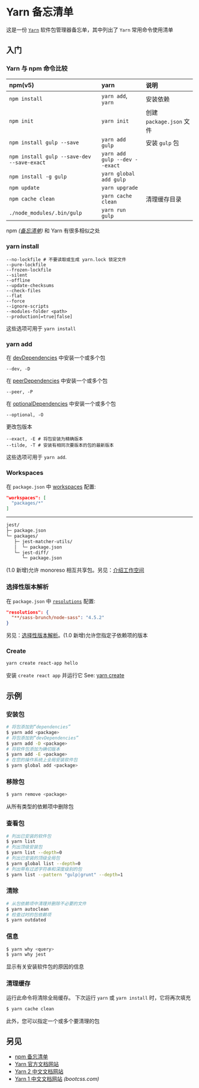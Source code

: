 Yarn 备忘清单
===

这是一份 [`Yarn`](https://yarnpkg.com/) 软件包管理器备忘单，其中列出了 `Yarn` 常用命令使用清单

入门
---

### Yarn 与 npm 命令比较
<!--rehype:wrap-class=col-span-2-->

npm(v5) | yarn | 说明
:- | :- | :-
`npm install`     | `yarn add`, `yarn`| 安装依赖
`npm init`        | `yarn init` | 创建 `package.json` 文件
`npm install gulp --save` | `yarn add gulp` | 安装 `gulp` 包
`npm install gulp --save-dev --save-exact` | `yarn add gulp --dev --exact`
`npm install -g gulp` | `yarn global add gulp`
`npm update` | `yarn upgrade`
`npm cache clean` | `yarn cache clean` | 清理缓存目录
`./node_modules/.bin/gulp` | `yarn run gulp`
<!--rehype:className=show-header left-align-->

npm _([备忘清单](./npm.md))_ 和 Yarn 有很多相似之处

### yarn install

```shell
--no-lockfile # 不要读取或生成 yarn.lock 锁定文件
--pure-lockfile
--frozen-lockfile
--silent
--offline
--update-checksums
--check-files
--flat
--force
--ignore-scripts
--modules-folder <path>
--production[=true|false]
```

这些选项可用于 `yarn install`

### yarn add
<!--rehype:wrap-class=row-span-2-->

在 [devDependencies](./package.json.md#devdependencies) 中安装一个或多个包

```shell
--dev, -D
```

在 [peerDependencies](./package.json.md#peerdependencies) 中安装一个或多个包

```shell
--peer, -P
```

在 [optionalDependencies](./package.json.md#optionaldependencies) 中安装一个或多个包

```shell
--optional, -O
```

更改包版本

```shell
--exact, -E # 将包安装为精确版本
--tilde, -T # 安装有相同次要版本的包的最新版本
```

这些选项可用于 `yarn add`.

### Workspaces
<!--rehype:wrap-class=row-span-2-->

在 `package.json` 中 [workspaces](./package.json.md#workspaces) 配置:

```json
"workspaces": [
  "packages/*"
]
```

----

```bash
jest/
├─ package.json
└─ packages/
   ├─ jest-matcher-utils/
   │  └─ package.json
   └─ jest-diff/
      └─ package.json
```

(1.0 新增)允许 monoreso 相互共享包。另见：[介绍工作空间](https://yarnpkg.com/blog/2017/08/02/introducing-workspaces/)

### 选择性版本解析

在 `package.json` 中 [`resolutions`](./package.json.md#resolutions) 配置:

```json
"resolutions": {
  "**/sass-brunch/node-sass": "4.5.2"
}
```

另见：[选择性版本解析](https://github.com/yarnpkg/yarn/pull/4105)。(1.0 新增)允许您指定子依赖项的版本

### Create

```bash
yarn create react-app hello
```

安装 `create react app` 并运行它 See: [yarn create](https://github.com/yarnpkg/rfcs/blob/master/implemented/0000-yarn-create.md)

示例
---

### 安装包
<!--rehype:wrap-class=row-span-2-->

```bash
# 将包添加到“dependencies”
$ yarn add <package>
# 将包添加到“devDependencies”
$ yarn add -D <package>
# 将软件包添加为确切版本
$ yarn add -E <package>
# 在您的操作系统上全局安装软件包
$ yarn global add <package>
```

### 移除包

```bash
$ yarn remove <package>
```

从所有类型的依赖项中删除包

### 查看包
<!--rehype:wrap-class=row-span-2-->

```bash
# 列出已安装的软件包
$ yarn list
# 列出顶级安装包
$ yarn list --depth=0
# 列出已安装的顶级全局包
$ yarn global list --depth=0
# 列出带有过滤字符串和深度级别的包
$ yarn list --pattern "gulp|grunt" --depth=1
```

### 清除

```bash
# 从包依赖项中清理并删除不必要的文件
$ yarn autoclean
# 检查过时的包依赖项
$ yarn outdated
```

### 信息

```bash
$ yarn why <query>
$ yarn why jest
```

显示有关安装软件包的原因的信息

### 清理缓存

运行此命令将清除全局缓存。 下次运行 `yarn` 或 `yarn install` 时，它将再次填充

```bash
$ yarn cache clean
```

此外，您可以指定一个或多个要清理的包

另见
---

- [npm 备忘清单](./npm.md)
- [Yarn 官方文档网站](https://yarnpkg.com/)
- [Yarn 2 中文文档网站](https://www.yarnpkg.cn/)
- [Yarn 1 中文文档网站](https://yarn.bootcss.com/) _(bootcss.com)_